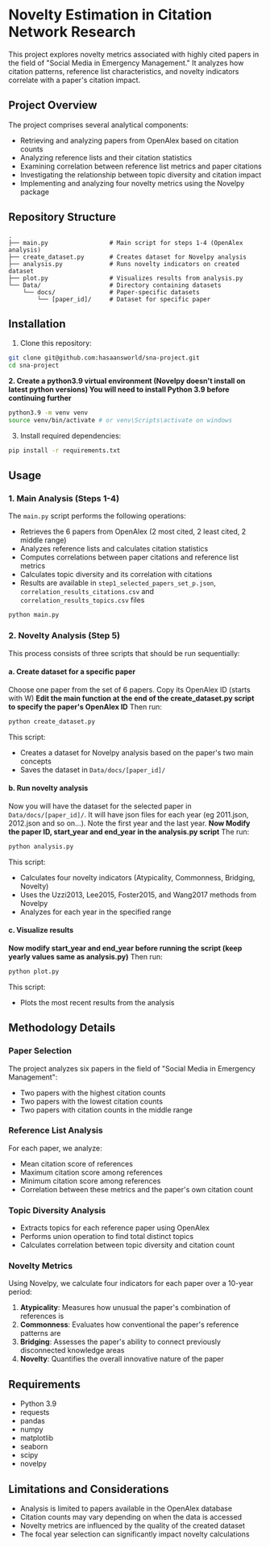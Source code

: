 # Novelty Estimation in Citation Network Research

This project explores novelty metrics associated with highly cited papers in the field of "Social Media in Emergency Management." It analyzes how citation patterns, reference list characteristics, and novelty indicators correlate with a paper's citation impact.

## Project Overview

The project comprises several analytical components:
- Retrieving and analyzing papers from OpenAlex based on citation counts
- Analyzing reference lists and their citation statistics
- Examining correlation between reference list metrics and paper citations
- Investigating the relationship between topic diversity and citation impact
- Implementing and analyzing four novelty metrics using the Novelpy package

## Repository Structure

```
.
├── main.py                 # Main script for steps 1-4 (OpenAlex analysis)
├── create_dataset.py       # Creates dataset for Novelpy analysis
├── analysis.py             # Runs novelty indicators on created dataset
├── plot.py                 # Visualizes results from analysis.py
└── Data/                   # Directory containing datasets
    └── docs/               # Paper-specific datasets
        └── [paper_id]/     # Dataset for specific paper
```

## Installation

1. Clone this repository:
```bash
git clone git@github.com:hasaansworld/sna-project.git
cd sna-project
```

**2. Create a python3.9 virtual environment (Novelpy doesn't install on latest python versions)
   You will need to install Python 3.9 before continuing further**

```bash
python3.9 -m venv venv
source venv/bin/activate # or venv\Scripts\activate on windows
```

3. Install required dependencies:
```bash
pip install -r requirements.txt
```

## Usage

### 1. Main Analysis (Steps 1-4)

The `main.py` script performs the following operations:
- Retrieves the 6 papers from OpenAlex (2 most cited, 2 least cited, 2 middle range)
- Analyzes reference lists and calculates citation statistics
- Computes correlations between paper citations and reference list metrics
- Calculates topic diversity and its correlation with citations
- Results are available in `step1_selected_papers_set_p.json`, `correlation_results_citations.csv` and `correlation_results_topics.csv` files

```bash
python main.py
```

### 2. Novelty Analysis (Step 5)

This process consists of three scripts that should be run sequentially:

#### a. Create dataset for a specific paper
Choose one paper from the set of 6 papers. Copy its OpenAlex ID (starts with W)
**Edit the main function at the end of the create_dataset.py script to specify the paper's OpenAlex ID**
Then run:

```bash
python create_dataset.py
```

This script:
- Creates a dataset for Novelpy analysis based on the paper's two main concepts
- Saves the dataset in `Data/docs/[paper_id]/`

#### b. Run novelty analysis
Now you will have the dataset for the selected paper in `Data/docs/[paper_id]/`. It will have json files for each year (eg 2011.json, 2012.json and so on...). Note the first year and the last year. 
**Now Modify the paper ID, start_year and end_year in the analysis.py script**
The run:

```bash
python analysis.py
```

This script:
- Calculates four novelty indicators (Atypicality, Commonness, Bridging, Novelty)
- Uses the Uzzi2013, Lee2015, Foster2015, and Wang2017 methods from Novelpy
- Analyzes for each year in the specified range

#### c. Visualize results
**Now modify start_year and end_year before running the script (keep yearly values same as analysis.py)**
Then run:
```bash
python plot.py
```
This script:
- Plots the most recent results from the analysis

## Methodology Details

### Paper Selection
The project analyzes six papers in the field of "Social Media in Emergency Management":
- Two papers with the highest citation counts
- Two papers with the lowest citation counts
- Two papers with citation counts in the middle range

### Reference List Analysis
For each paper, we analyze:
- Mean citation score of references
- Maximum citation score among references
- Minimum citation score among references
- Correlation between these metrics and the paper's own citation count

### Topic Diversity Analysis
- Extracts topics for each reference paper using OpenAlex
- Performs union operation to find total distinct topics
- Calculates correlation between topic diversity and citation count

### Novelty Metrics
Using Novelpy, we calculate four indicators for each paper over a 10-year period:
1. **Atypicality**: Measures how unusual the paper's combination of references is
2. **Commonness**: Evaluates how conventional the paper's reference patterns are
3. **Bridging**: Assesses the paper's ability to connect previously disconnected knowledge areas
4. **Novelty**: Quantifies the overall innovative nature of the paper

## Requirements

- Python 3.9
- requests
- pandas
- numpy
- matplotlib
- seaborn
- scipy
- novelpy

## Limitations and Considerations

- Analysis is limited to papers available in the OpenAlex database
- Citation counts may vary depending on when the data is accessed
- Novelty metrics are influenced by the quality of the created dataset
- The focal year selection can significantly impact novelty calculations

